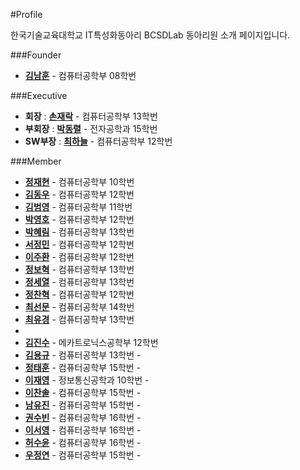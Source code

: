 ﻿#Profile


한국기술교육대학교 IT특성화동아리 BCSDLab 동아리원 소개 페이지입니다.

###Founder
- **[김남훈](https://github.com/BCSDLab/Profile/blob/master/Introduce/NamhoonKim.md)** - 컴퓨터공학부 08학번

###Executive

- **회장** : **[손재락](https://github.com/BCSDLab/Profile/blob/master/Introduce/JaerockSon.md)** - 컴퓨터공학부 13학번
- **부회장** : **[박동렬](https://github.com/BCSDLab/Profile/blob/master/Introduce/donglul.md)** - 전자공학과 15학번
- **SW부장** : **[최하늘](https://github.com/BCSDLab/Profile/blob/master/Introduce/Haneul.md)** - 컴퓨터공학부 12학번


###Member
- **[정재현](https://github.com/BCSDLab/Profile/blob/master/Introduce/pathFinder-JaeHyeunJung)** - 컴퓨터공학부 10학번
- **[김동우](https://github.com/BCSDLab/Profile/blob/master/Introduce/Dongwoo.md)** - 컴퓨터공학부 12학번
- **[김범영](https://github.com/BCSDLab/Profile/blob/master/Introduce/Beomyeong.md)** - 컴퓨터공학부 11학번
- **[박영호](https://github.com/BCSDLab/Profile/blob/master/Introduce/YoungHo.md)** - 컴퓨터공학부 12학번
- **[박혜림](https://github.com/BCSDLab/Profile/blob/master/Introduce/Hyerim.md)** - 컴퓨터공학부 13학번
- **[서정민](https://github.com/BCSDLab/Profile/blob/master/Introduce/JeongMin.md)** - 컴퓨터공학부 12학번
- **[이주환](https://github.com/BCSDLab/Profile/blob/master/Introduce/juhwan.md)** - 컴퓨터공학부 12학번
- **[정보혁](https://github.com/BCSDLab/Profile/blob/master/Introduce/bohyuk.md)** - 컴퓨터공학부 13학번
- **[정세열](https://github.com/BCSDLab/Profile/blob/master/Introduce/seiyoul.md)** - 컴퓨터공학부 13학번
- **[정찬혁](https://github.com/BCSDLab/Profile/blob/master/Introduce/Chanhyeok.md)** - 컴퓨터공학부 12학번
- **[최선문](https://github.com/BCSDLab/Profile/blob/master/Introduce/Seonmun.md)** - 컴퓨터공학부 14학번
- **[최유경](https://github.com/BCSDLab/Profile/blob/master/Introduce/youkyung.md)** - 컴퓨터공학부 13학번
- 
- **[김진수](https://github.com/BCSDLab/Profile/blob/master/Introduce/Jinsu.md)** - 메카트로닉스공학부 12학번
- **[김용규]()** - 컴퓨터공학부 13학번 - 
- **[정태훈]()** - 컴퓨터공학부 15학번 -
- **[이재영]()** - 정보통신공학과 10학번 -
- **[이찬솔]()** - 컴퓨터공학부 15학번 -
- **[남유진]()** - 컴퓨터공학부 15학번 -
- **[권수빈]()** - 컴퓨터공학부 16학번 -
- **[이서영]()** - 컴퓨터공학부 16학번 -
- **[허수윤]()** - 컴퓨터공학부 16학번 -
- **[우정연]()** - 컴퓨터공학부 15학번 -
